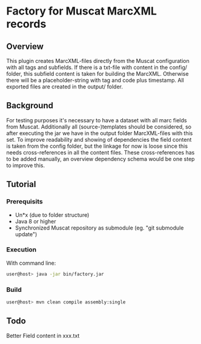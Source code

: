 # Factory for Muscat MarcXML records

## Overview
This plugin creates MarcXML-files directly from the Muscat configuration with all tags and subfields. 
If there is a txt-file with content in the config/ folder, this subfield content is taken for building the MarcXML. Otherwise there will be a placeholder-string with tag and code plus timestamp.
All exported files are created in the output/ folder.    

## Background
For testing purposes it's necessary to have a dataset with all marc fields from Muscat. Additionally all (source-)templates should be considered, so after executing the jar we have in the output folder MarcXML-files with this set. To improve readability and showing of dependencies the field content is taken from the config folder, but the linkage for now is loose since this needs cross-references in all the content files. These cross-references has to be added manually, an overview dependency schema would be one step to improve this.    

## Tutorial

### Prerequisits
- Un*x (due to folder structure)
- Java 8 or higher
- Synchronized Muscat repository as submodule (eg. "git submodule update")


### Execution
With command line:

```bash
user@host> java -jar bin/factory.jar
```

### Build

```bash
user@host> mvn clean compile assembly:single
```

## Todo
Better Field content in xxx.txt



